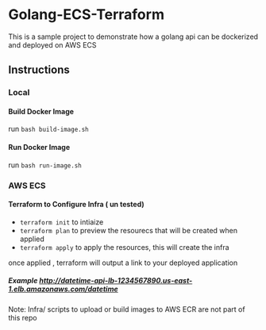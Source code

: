 # Golang-ECS-Terraform

This is a sample project to demonstrate how a golang api can be dockerized and deployed on AWS ECS

## Instructions 

### Local 
#### Build Docker Image 
run `bash build-image.sh`

#### Run Docker Image 
run `bash run-image.sh`


### AWS ECS 
#### Terraform to Configure Infra ( un tested)
- `terraform init` to intiaize
- `terraform plan` to preview the resourecs that will be created when applied
- `terraform apply` to apply the resources, this will create the infra

once applied , terraform will output a link to your deployed application

##### Example http://datetime-api-lb-1234567890.us-east-1.elb.amazonaws.com/datetime


Note: Infra/ scripts  to upload or build images to AWS ECR are not part of this repo


